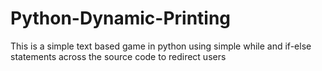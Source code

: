 # Python-Dynamic-Printing

This is a simple text based game in python using simple while and if-else statements across the source code to redirect users
